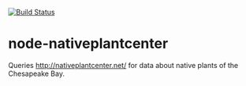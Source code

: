 [![Build Status](https://travis-ci.org/mchelen/node-nativeplantcenter.svg?branch=master)](https://travis-ci.org/mchelen/node-nativeplantcenter)


node-nativeplantcenter
======================

Queries <http://nativeplantcenter.net/> for data about native plants of the Chesapeake Bay.


